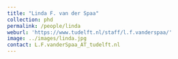 ```yaml
---
title: "Linda F. van der Spaa"
collection: phd
permalink: /people/linda
weburl: 'https://www.tudelft.nl/staff/l.f.vanderspaa/'
image: ../images/linda.jpg
contact: L.F.vanderSpaa_AT_tudelft.nl
---
```

